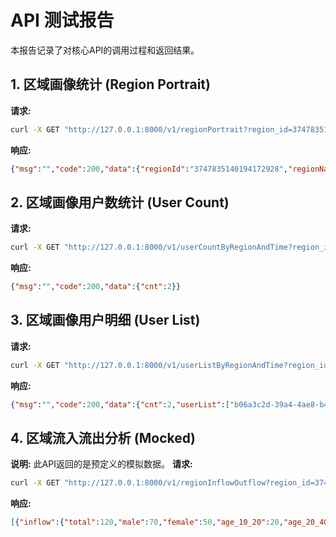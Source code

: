 # API 测试报告
本报告记录了对核心API的调用过程和返回结果。

## 1. 区域画像统计 (Region Portrait)
**请求:**
```bash
curl -X GET "http://127.0.0.1:8000/v1/regionPortrait?region_id=3747835140194172928"
```
**响应:**
```json
{"msg":"","code":200,"data":{"regionId":"3747835140194172928","regionName":null,"man":0,"women":2,"age_10_20":0,"age_20_40":0,"age_40":0,"pepCnt":2}}
```

## 2. 区域画像用户数统计 (User Count)
**请求:**
```bash
curl -X GET "http://127.0.0.1:8000/v1/userCountByRegionAndTime?region_id=3747835140194172928&produce_hour=2025062121&portrait_id=0"
```
**响应:**
```json
{"msg":"","code":200,"data":{"cnt":2}}
```

## 3. 区域画像用户明细 (User List)
**请求:**
```bash
curl -X GET "http://127.0.0.1:8000/v1/userListByRegionAndTime?region_id=3747835140194172928&produce_hour=2025062121&portrait_id=0"
```
**响应:**
```json
{"msg":"","code":200,"data":{"cnt":2,"userList":["b06a3c2d-39a4-4ae8-b4d6-fc041c5dae6a","eebcf2e8-bd7d-4de8-aa31-5fe1639fbd90"]}}
```

## 4. 区域流入流出分析 (Mocked)
**说明:** 此API返回的是预定义的模拟数据。
**请求:**
```bash
curl -X GET "http://127.0.0.1:8000/v1/regionInflowOutflow?region_id=3747835140194172928&start_time=2025062100&end_time=2025062123"
```
**响应:**
```json
[{"inflow":{"total":120,"male":70,"female":50,"age_10_20":20,"age_20_40":80,"age_40_plus":20},"outflow":{"total":100,"male":60,"female":40,"age_10_20":15,"age_20_40":70,"age_40_plus":15}}]
```

